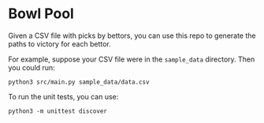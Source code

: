 # Bowl Pool

Given a CSV file with picks by bettors, you can use this repo to generate the paths to victory for each bettor.

For example, suppose your CSV file were in the ```sample_data``` directory. Then you could run:

```
python3 src/main.py sample_data/data.csv
```

To run the unit tests, you can use:
```
python3 -m unittest discover
```
